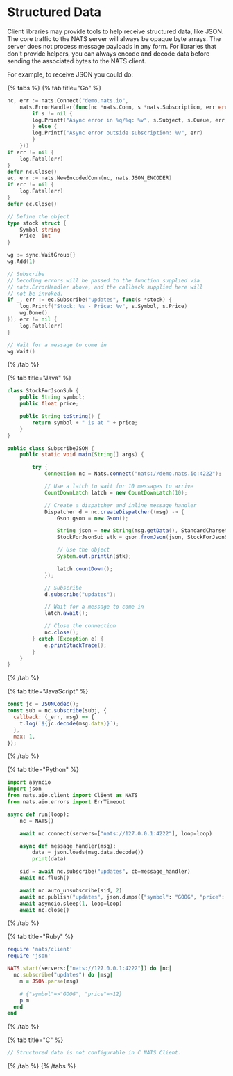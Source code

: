 # Structured Data

Client libraries may provide tools to help receive structured data, like JSON. The core traffic to the NATS server will always be opaque byte arrays. The server does not process message payloads in any form. For libraries that don't provide helpers, you can always encode and decode data before sending the associated bytes to the NATS client.

For example, to receive JSON you could do:

{% tabs %}
{% tab title="Go" %}
```go
nc, err := nats.Connect("demo.nats.io",
    nats.ErrorHandler(func(nc *nats.Conn, s *nats.Subscription, err error) {
        if s != nil {
        log.Printf("Async error in %q/%q: %v", s.Subject, s.Queue, err)
        } else {
        log.Printf("Async error outside subscription: %v", err)
        }
    }))
if err != nil {
    log.Fatal(err)
}
defer nc.Close()
ec, err := nats.NewEncodedConn(nc, nats.JSON_ENCODER)
if err != nil {
    log.Fatal(err)
}
defer ec.Close()

// Define the object
type stock struct {
    Symbol string
    Price  int
}

wg := sync.WaitGroup{}
wg.Add(1)

// Subscribe
// Decoding errors will be passed to the function supplied via
// nats.ErrorHandler above, and the callback supplied here will
// not be invoked.
if _, err := ec.Subscribe("updates", func(s *stock) {
    log.Printf("Stock: %s - Price: %v", s.Symbol, s.Price)
    wg.Done()
}); err != nil {
    log.Fatal(err)
}

// Wait for a message to come in
wg.Wait()
```
{% /tab %}

{% tab title="Java" %}
```java
class StockForJsonSub {
    public String symbol;
    public float price;

    public String toString() {
        return symbol + " is at " + price;
    }
}

public class SubscribeJSON {
    public static void main(String[] args) {

        try {
            Connection nc = Nats.connect("nats://demo.nats.io:4222");

            // Use a latch to wait for 10 messages to arrive
            CountDownLatch latch = new CountDownLatch(10);

            // Create a dispatcher and inline message handler
            Dispatcher d = nc.createDispatcher((msg) -> {
                Gson gson = new Gson();

                String json = new String(msg.getData(), StandardCharsets.UTF_8);
                StockForJsonSub stk = gson.fromJson(json, StockForJsonSub.class);

                // Use the object
                System.out.println(stk);

                latch.countDown();
            });

            // Subscribe
            d.subscribe("updates");

            // Wait for a message to come in
            latch.await(); 

            // Close the connection
            nc.close();
        } catch (Exception e) {
            e.printStackTrace();
        }
    }
}
```
{% /tab %}

{% tab title="JavaScript" %}
```javascript
const jc = JSONCodec();
const sub = nc.subscribe(subj, {
  callback: (_err, msg) => {
    t.log(`${jc.decode(msg.data)}`);
  },
  max: 1,
});
```
{% /tab %}

{% tab title="Python" %}
```python
import asyncio
import json
from nats.aio.client import Client as NATS
from nats.aio.errors import ErrTimeout

async def run(loop):
    nc = NATS()

    await nc.connect(servers=["nats://127.0.0.1:4222"], loop=loop)

    async def message_handler(msg):
        data = json.loads(msg.data.decode())
        print(data)

    sid = await nc.subscribe("updates", cb=message_handler)
    await nc.flush()

    await nc.auto_unsubscribe(sid, 2)
    await nc.publish("updates", json.dumps({"symbol": "GOOG", "price": 1200 }).encode())
    await asyncio.sleep(1, loop=loop)
    await nc.close()
```
{% /tab %}

{% tab title="Ruby" %}
```ruby
require 'nats/client'
require 'json'

NATS.start(servers:["nats://127.0.0.1:4222"]) do |nc|
  nc.subscribe("updates") do |msg|
    m = JSON.parse(msg)

    # {"symbol"=>"GOOG", "price"=>12}
    p m
  end
end
```
{% /tab %}

{% tab title="C" %}
```c
// Structured data is not configurable in C NATS Client.
```
{% /tab %}
{% /tabs %}

